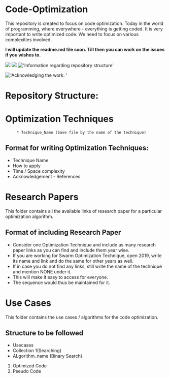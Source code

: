 # Code-Optimization
This repository is created to focus on code optimization. Today in the world of programming, where everywhere - everything is getting coded. It is very important to write optimized code. We need to focus on various complexities involved.


<b>I will update the readme.md file soon. Till then you can work on the issues if you wishes to. </b>

![](https://img.shields.io/badge/status-ongoing-green)
![](https://img.shields.io/badge/languages%20allowed-No%20restriction-red)
!['Information regarding repository structure'](https://img.shields.io/badge/warning-strictly%20follow%20discrete%20structure-red)



!['Acknowledging the work: '](https://img.shields.io/badge/Compulsion-Mention%20reference-navy%20blue)


# Repository Structure:

# Optimization Techniques
         * Technique_Name (Save file by the name of the technique)
                


## Format for writing Optimization Techniques: 
* Technique Name<br>
* How to apply<br> 
* Time / Space complexity<br>
* Acknowledgement - References

# Research Papers
This folder contains all the available links of research paper for a particular optimization algorithm. 

## Format of including Research Paper 
* Consider one Optimization Technique and include as many research paper links as you can find and include them year wise. <br>
* If you are working for Swarm Optimization Technique, open 2019, write its name and link and do the same for other years as well.<br>
* If in case you do not find any links, still write the name of the technique and mention NONE under it.<br>
* This will make it easy to access for everyone.<br>
* The sequence would thus be maintained for it.


# Use Cases
This folder contains the use cases / algorithms for the code optimization. 
## Structure to be followed
* Usecases 
* Collection 1(Searching) 
* ALgorithm_name (Binary Search)
1) Optimized Code
2) Pseudo Code
